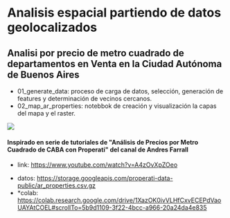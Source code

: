 # Analisis espacial partiendo de datos geolocalizados
## Analisi por precio de metro cuadrado de departamentos en Venta en la Ciudad Autónoma de Buenos Aires

- 01_generate_data: proceso de carga de datos, selección, generación de features y determinación de vecinos cercanos.
- 02_map_ar_properties: notebbok de creación y visualización la capas del mapa y el raster.

![](https://github.com/nikoloide/map_ar_properties/blob/main/utils/gif_map.gif)

#### Inspirado en serie de tutoriales de "Análisis de Precios por Metro Cuadrado de CABA con Properati" del canal de Andres Farrall
- link: https://www.youtube.com/watch?v=A4zOvXpZOeo


* datos: https://storage.googleapis.com/properati-data-public/ar_properties.csv.gz
* *colab: https://colab.research.google.com/drive/1XazOK0ivVLHfCxvECEPdVaoUAYAtCOEL#scrollTo=5b9d1109-3f22-4bcc-a966-20a24da4e835

